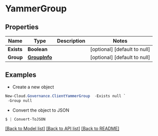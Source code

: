 # YammerGroup
## Properties

Name | Type | Description | Notes
------------ | ------------- | ------------- | -------------
**Exists** | **Boolean** |  | [optional] [default to null]
**Group** | [**GroupInfo**](GroupInfo.md) |  | [optional] [default to null]

## Examples

- Create a new object
```powershell
New-Cloud.Governance.ClientYammerGroup  -Exists null `
 -Group null
```

- Convert the object to JSON
```powershell
$ | Convert-ToJSON
```


[[Back to Model list]](../README.md#documentation-for-models) [[Back to API list]](../README.md#documentation-for-api-endpoints) [[Back to README]](../README.md)

